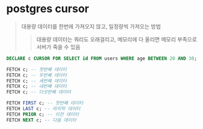 # postgres cursor

> 대용량 데이터를 한번에 가져오지 않고, 일정량씩 가져오는 방법
>
> > 대용량 데이터는 쿼리도 오래걸리고, 메모리에 다 올리면 메모리 부족으로 서버가 죽을 수 있음

```sql
DECLARE c CURSOR FOR SELECT id FROM users WHERE age BETWEEN 20 AND 30;

FETCH c; -- 첫번째 데이터
FETCH c; -- 두번째 데이터
FETCH c; -- 세번째 데이터
FETCH c; -- 네번째 데이터
FETCH c; -- 다섯번째 데이터

FETCH FIRST c; -- 첫번째 데이터
FETCH LAST c; -- 마지막 데이터
FETCH PRIOR c; -- 이전 데이터
FETCH NEXT c; -- 다음 데이터
```
